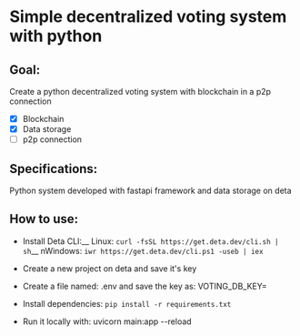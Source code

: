# Simple decentralized voting system with python

## Goal:
Create a python decentralized voting system with blockchain in a p2p connection
- [x] Blockchain
- [X] Data storage
- [ ] p2p connection

## Specifications:
Python system developed with fastapi framework and data storage on deta

## How to use:
- Install Deta CLI:__
Linux: `curl -fsSL https://get.deta.dev/cli.sh | sh`__
nWindows: `iwr https://get.deta.dev/cli.ps1 -useb | iex`

- Create a new project on deta and save it's key

- Create a file named: .env and save the key as: VOTING_DB_KEY=<key>

- Install dependencies: `pip install -r requirements.txt`

- Run it locally with: uvicorn main:app --reload
